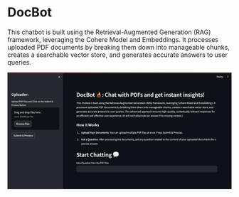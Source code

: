 # DocBot
This chatbot is built using the Retrieval-Augmented Generation (RAG) framework, leveraging the Cohere Model and Embeddings. It processes uploaded PDF documents by breaking them down into manageable chunks, creates a searchable vector store, and generates accurate answers to user queries.

![Streamlit App](https://github.com/charmichokshi/DocBot/blob/main/app_ss.png)
